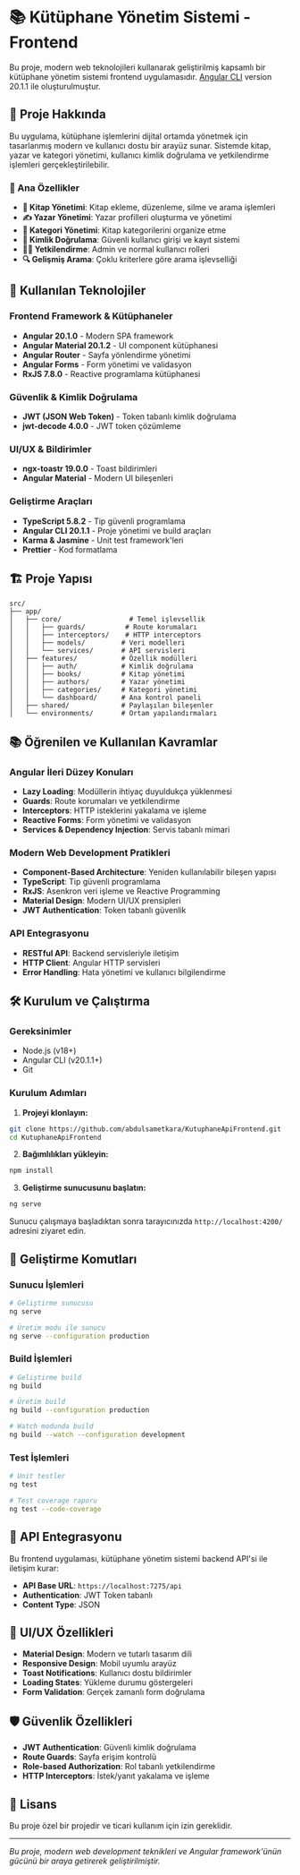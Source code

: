 # 📚 Kütüphane Yönetim Sistemi - Frontend

Bu proje, modern web teknolojileri kullanarak geliştirilmiş kapsamlı bir kütüphane yönetim sistemi frontend uygulamasıdır. [Angular CLI](https://github.com/angular/angular-cli) version 20.1.1 ile oluşturulmuştur.

## 🎯 Proje Hakkında

Bu uygulama, kütüphane işlemlerini dijital ortamda yönetmek için tasarlanmış modern ve kullanıcı dostu bir arayüz sunar. Sistemde kitap, yazar ve kategori yönetimi, kullanıcı kimlik doğrulama ve yetkilendirme işlemleri gerçekleştirilebilir.

### 🌟 Ana Özellikler

- **📖 Kitap Yönetimi**: Kitap ekleme, düzenleme, silme ve arama işlemleri
- **✍️ Yazar Yönetimi**: Yazar profilleri oluşturma ve yönetimi
- **📂 Kategori Yönetimi**: Kitap kategorilerini organize etme
- **🔐 Kimlik Doğrulama**: Güvenli kullanıcı girişi ve kayıt sistemi
- **👨‍💼 Yetkilendirme**: Admin ve normal kullanıcı rolleri
- **🔍 Gelişmiş Arama**: Çoklu kriterlere göre arama işlevselliği

## 🚀 Kullanılan Teknolojiler

### Frontend Framework & Kütüphaneler
- **Angular 20.1.0** - Modern SPA framework
- **Angular Material 20.1.2** - UI component kütüphanesi
- **Angular Router** - Sayfa yönlendirme yönetimi
- **Angular Forms** - Form yönetimi ve validasyon
- **RxJS 7.8.0** - Reactive programlama kütüphanesi

### Güvenlik & Kimlik Doğrulama
- **JWT (JSON Web Token)** - Token tabanlı kimlik doğrulama
- **jwt-decode 4.0.0** - JWT token çözümleme

### UI/UX & Bildirimler
- **ngx-toastr 19.0.0** - Toast bildirimleri
- **Angular Material** - Modern UI bileşenleri

### Geliştirme Araçları
- **TypeScript 5.8.2** - Tip güvenli programlama
- **Angular CLI 20.1.1** - Proje yönetimi ve build araçları
- **Karma & Jasmine** - Unit test framework'leri
- **Prettier** - Kod formatlama

## 🏗️ Proje Yapısı

```
src/
├── app/
│   ├── core/                 # Temel işlevsellik
│   │   ├── guards/          # Route korumaları
│   │   ├── interceptors/    # HTTP interceptors
│   │   ├── models/         # Veri modelleri
│   │   └── services/       # API servisleri
│   ├── features/           # Özellik modülleri
│   │   ├── auth/           # Kimlik doğrulama
│   │   ├── books/          # Kitap yönetimi
│   │   ├── authors/        # Yazar yönetimi
│   │   ├── categories/     # Kategori yönetimi
│   │   └── dashboard/      # Ana kontrol paneli
│   ├── shared/             # Paylaşılan bileşenler
│   └── environments/       # Ortam yapılandırmaları
```

## 📚 Öğrenilen ve Kullanılan Kavramlar

### Angular İleri Düzey Konuları
- **Lazy Loading**: Modüllerin ihtiyaç duyuldukça yüklenmesi
- **Guards**: Route korumaları ve yetkilendirme
- **Interceptors**: HTTP isteklerini yakalama ve işleme
- **Reactive Forms**: Form yönetimi ve validasyon
- **Services & Dependency Injection**: Servis tabanlı mimari

### Modern Web Development Pratikleri
- **Component-Based Architecture**: Yeniden kullanılabilir bileşen yapısı
- **TypeScript**: Tip güvenli programlama
- **RxJS**: Asenkron veri işleme ve Reactive Programming
- **Material Design**: Modern UI/UX prensipleri
- **JWT Authentication**: Token tabanlı güvenlik

### API Entegrasyonu
- **RESTful API**: Backend servisleriyle iletişim
- **HTTP Client**: Angular HTTP servisleri
- **Error Handling**: Hata yönetimi ve kullanıcı bilgilendirme

## 🛠️ Kurulum ve Çalıştırma

### Gereksinimler
- Node.js (v18+)
- Angular CLI (v20.1.1+)
- Git

### Kurulum Adımları

1. **Projeyi klonlayın:**
```bash
git clone https://github.com/abdulsametkara/KutuphaneApiFrontend.git
cd KutuphaneApiFrontend
```

2. **Bağımlılıkları yükleyin:**
```bash
npm install
```

3. **Geliştirme sunucusunu başlatın:**
```bash
ng serve
```

Sunucu çalışmaya başladıktan sonra tarayıcınızda `http://localhost:4200/` adresini ziyaret edin.

## 🔧 Geliştirme Komutları

### Sunucu İşlemleri
```bash
# Geliştirme sunucusu
ng serve

# Üretim modu ile sunucu
ng serve --configuration production
```

### Build İşlemleri
```bash
# Geliştirme build
ng build

# Üretim build
ng build --configuration production

# Watch modunda build
ng build --watch --configuration development
```

### Test İşlemleri
```bash
# Unit testler
ng test

# Test coverage raporu
ng test --code-coverage
```

## 🔐 API Entegrasyonu

Bu frontend uygulaması, kütüphane yönetim sistemi backend API'si ile iletişim kurar:

- **API Base URL**: `https://localhost:7275/api`
- **Authentication**: JWT Token tabanlı
- **Content Type**: JSON

## 🎨 UI/UX Özellikleri

- **Material Design**: Modern ve tutarlı tasarım dili
- **Responsive Design**: Mobil uyumlu arayüz
- **Toast Notifications**: Kullanıcı dostu bildirimler
- **Loading States**: Yükleme durumu göstergeleri
- **Form Validation**: Gerçek zamanlı form doğrulama

## 🛡️ Güvenlik Özellikleri

- **JWT Authentication**: Güvenli kimlik doğrulama
- **Route Guards**: Sayfa erişim kontrolü
- **Role-based Authorization**: Rol tabanlı yetkilendirme
- **HTTP Interceptors**: İstek/yanıt yakalama ve işleme


## 📄 Lisans

Bu proje özel bir projedir ve ticari kullanım için izin gereklidir.

---

*Bu proje, modern web development teknikleri ve Angular framework'ünün gücünü bir araya getirerek geliştirilmiştir.*

